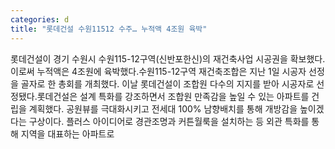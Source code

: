 ```yaml
---
categories: d
title: "롯데건설 수원11512 수주… 누적액 4조원 육박"
---
```

롯데건설이 경기 수원시 수원115-12구역(신반포한신)의 재건축사업 시공권을 확보했다. 이로써 누적액은 4조원에 육박했다.수원115-12구역 재건축조합은 지난 1일 시공자 선정을 골자로 한 총회를 개최했다. 이날 롯데건설이 조합원 다수의 지지를 받아 시공자로 선정됐다.롯데건설은 설계 특화를 강조하면서 조합원 만족감을 높일 수 있는 아파트를 건립을 계획했다. 공원뷰를 극대화시키고 전세대 100% 남향배치를 통해 개방감을 높이겠다는 구상이다. 플러스 아이디어로 경관조명과 커튼월룩을 설치하는 등 외관 특화를 통해 지역을 대표하는 아파트로
